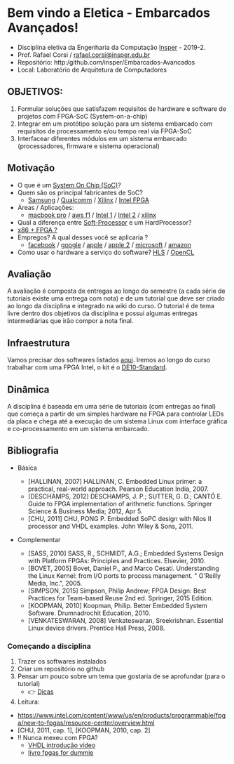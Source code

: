 # Bem vindo a Eletica - Embarcados Avançados!

- Disciplina eletiva da Engenharia da Computação [Insper](https://www.insper.edu.br/) - 2019-2.
- Prof. Rafael Corsi / rafael.corsi@insper.edu.br
- Repositório: http:/github.com/insper/Embarcados-Avancados
- Local: Laboratório de Arquitetura de Computadores

## OBJETIVOS:

1. Formular soluções que satisfazem requisitos de hardware e software de projetos com FPGA-SoC (System-on-a-chip) 
2. Integrar em um protótipo solução para um sistema embarcado com requisitos de processamento e/ou tempo real via FPGA-SoC
3. Interfacear diferentes módulos em um sistema embarcado (processadores, firmware e sistema operacional)

## Motivação

- O que é um [System On Chip (SoC)](https://en.wikipedia.org/wiki/System_on_a_chip)?
- Quem são os principal fabricantes de SoC?
    - [Samsung](https://en.wikipedia.org/wiki/List_of_Samsung_system-on-a-chips) / [Qualcomm](https://en.wikipedia.org/wiki/List_of_Qualcomm_Snapdragon_systems-on-chip#Qualcomm_205,_Snapdragon_208,_210_and_212_(2014-17)) / [Xilinx](https://www.xilinx.com/products/silicon-devices/soc.html) / [Intel FPGA](https://www.intel.com/content/www/us/en/products/programmable.html)
- Áreas / Aplicações:
    - [macbook pro](https://www.redsharknews.com/technology/item/6408-apple-s-mac-pro-afterburner-what-just-happened) / [aws f1](https://aws.amazon.com/ec2/instance-types/f1/) / [Intel 1](https://www.intel.com/content/www/us/en/products/programmable.html) / [Intel 2](http://www.innovatefpga.com) / [xilinx](https://www.xilinx.com/applications.html)
- Qual a diferença entre [Soft-Processor](https://www.intel.com/content/www/us/en/products/programmable/processor/nios-ii.html)
  e um HardProcessor?
- [x86 + FPGA ?](https://www.anandtech.com/show/12773/intel-shows-xeon-scalable-gold-6138p-with-integrated-fpga-shipping-to-vendors)
- Empregos? A qual desses você se aplicaria ?
    - [facebook](https://www.facebook.com/careers/jobs/283243269009556/) / [google](https://www.linkedin.com/jobs/google-fpga-jobs) / [apple](https://www.linkedin.com/jobs/apple-fpga-jobs) / [apple 2](https://jobs.apple.com/en-us/details/200001001/fpga-engineer) / [microsoft](https://www.linkedin.com/jobs/microsoft-fpga-jobs) / [amazon](https://www.linkedin.com/jobs/amazon-fpga-jobs)
- Como usar o hardware a serviço do software? [HLS](https://www.intel.com/content/www/us/en/software/programmable/quartus-prime/hls-compiler.html) / [OpenCL](https://www.intel.com/content/www/us/en/software/programmable/sdk-for-opencl/overview.html)
## Avaliação

A avaliação é composta de entregas ao longo do semestre (a cada série de
tutoriais existe uma entrega com nota) e de um tutorial que deve ser criado ao
longo da disciplina e integrado na wiki do curso. O tutorial é de tema livre
dentro dos objetivos da disciplina e possui algumas entregas intermediárias
que irão compor a nota final.

## Infraestrutura

Vamos precisar dos softwares listados
 [aqui](https://github.com/Insper/Embarcados-Avancados/wiki/FPGA-e-Softwares#softwares).
 Iremos ao longo do curso trabalhar com uma FPGA Intel, o kit é o
 [DE10-Standard](https://www.terasic.com.tw/cgi-bin/page/archive.pl?Language=English&No=1081).
 
##  Dinâmica

A disciplina é baseada em uma série de tutoriais (com entregas ao final) que começa a partir de um simples hardware na FPGA para controlar LEDs da placa e chega até a execução de um sistema Linux com interface gráfica e co-processamento em um sistema embarcado.

## Bibliografia

- Básica

    - [HALLINAN, 2007] HALLINAN, C. Embedded Linux primer: a practical, real-world approach. Pearson Education India, 2007.
    - [DESCHAMPS, 2012] DESCHAMPS,  J. P.;  SUTTER, G. D.;  CANTÓ E. Guide to FPGA implementation of arithmetic functions. Springer Science & Business Media; 2012, Apr 5.
    - [CHU, 2011] CHU, PONG P. Embedded SoPC design with Nios II processor and VHDL examples. John Wiley & Sons, 2011.
    
- Complementar   

    - [SASS, 2010] SASS, R., SCHMIDT, A.G.; Embedded Systems Design with Platform FPGAs: Principles and Practices. Elsevier, 2010.
    - [BOVET, 2005] Bovet, Daniel P., and Marco Cesati. Understanding the Linux Kernel: from I/O ports to process management. " O'Reilly Media, Inc.", 2005.
    - [SIMPSON, 2015] Simpson, Philip Andrew; FPGA Design: Best Practices for Team-based Reuse 2nd ed. Springer, 2015 Edition.
    - [KOOPMAN, 2010] Koopman, Philip. Better Embedded System Software. Drumnadrochit Education, 2010.
    - [VENKATESWARAN, 2008] Venkateswaran, Sreekrishnan. Essential Linux device drivers. Prentice Hall Press, 2008.



 
### Começando a disciplina

1. Trazer os softwares instalados
1. Criar um repositório no github
1. Pensar um pouco sobre um tema que gostaria de se aprofundar (para o tutorial)
   - :point_right: [Dicas](Projeto-Final)
1. Leitura:
  - https://www.intel.com/content/www/us/en/products/programmable/fpga/new-to-fpgas/resource-center/overview.html
  - [CHU, 2011, cap. 1], [KOOPMAN, 2010, cap. 2] 
  - :bangbang: Nunca mexeu com FPGA? 
     - [VHDL introdução vídeo](https://www.youtube.com/watch?v=zm-RA6BsYmc)
     - [livro fpgas for dummie](https://www.amiq.com/consulting/misc/free_pdf_books/fpgas_for_dummies_ebook.pdf)
